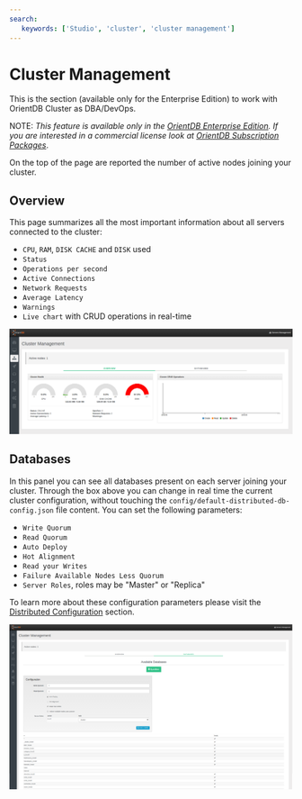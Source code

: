 ```yaml
---
search:
   keywords: ['Studio', 'cluster', 'cluster management']
---
```


# Cluster Management
This is the section (available only for the Enterprise Edition) to work with OrientDB Cluster as DBA/DevOps.

NOTE: _This feature is available only in the [OrientDB Enterprise Edition](http://orientdb.com/orientdb-enterprise). If you are interested in a commercial license look at [OrientDB Subscription Packages](http://orientdb.com/support)_.

On the top of the page are reported the number of active nodes joining your cluster.

## Overview
This page summarizes all the most important information about all servers connected to the cluster:
- `CPU`, `RAM`, `DISK CACHE` and `DISK` used
- `Status`
- `Operations per second`
- `Active Connections`
- `Network Requests`
- `Average Latency`
- `Warnings`
- `Live chart` with CRUD operations in real-time

![Overview](../images/studio-cluster-management-overview.png)

## Databases
In this panel you can see all databases present on each server joining your cluster.
Through the box above you can change in real time the current cluster configuration, without touching the `config/default-distributed-db-config.json` file content. You can set the following parameters:
- `Write Quorum`
- `Read Quorum`
- `Auto Deploy`
- `Hot Alignment`
- `Read your Writes`
- `Failure Available Nodes Less Quorum`
- `Server Roles`, roles may be "Master" or "Replica"

To learn more about these configuration parameters please visit the [Distributed Configuration](../Distributed-Configuration.md) section.

![Databases](../images/studio-cluster-management-databases.png)

